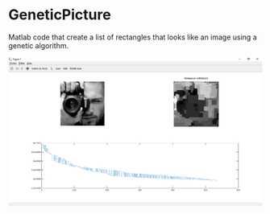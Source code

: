 # GeneticPicture
Matlab code that create a list of rectangles that looks like an image using a genetic algorithm.

![Alt text](/example.png?raw=true "Optional Title")
